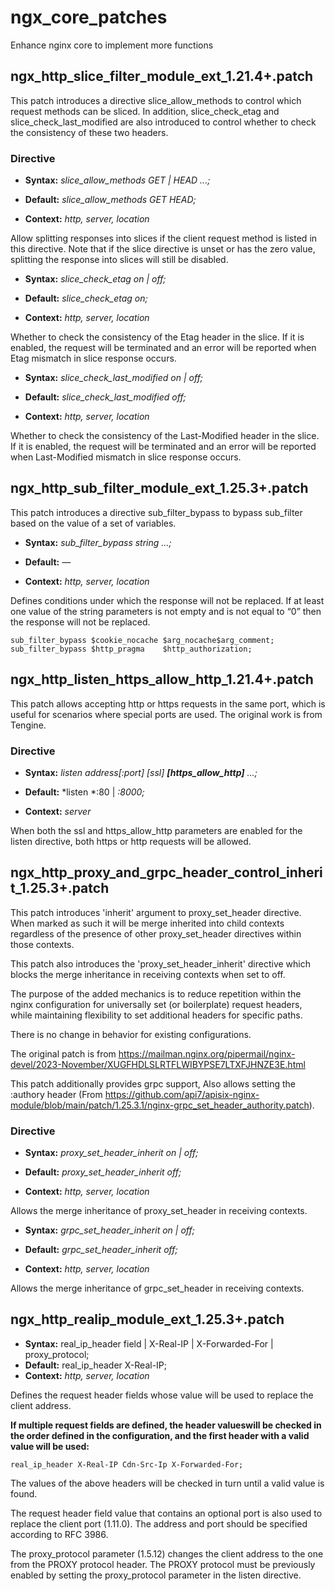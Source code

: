 # ngx_core_patches

Enhance nginx core to implement more functions

## ngx_http_slice_filter_module_ext_1.21.4+.patch

This patch introduces a directive slice_allow_methods to control which request methods can be sliced. In addition, slice_check_etag and slice_check_last_modified are also introduced to control whether to check the consistency of these two headers.

### Directive

* **Syntax:** *slice_allow_methods GET | HEAD ...;*

* **Default:** *slice_allow_methods GET HEAD;*

* **Context:** *http, server, location*

Allow splitting responses into slices if the client request method is listed in this directive. Note that if the slice directive is unset or has the zero value, splitting the response into slices will still be disabled.

* **Syntax:** *slice_check_etag on | off;*

* **Default:** *slice_check_etag on;*

* **Context:** *http, server, location*

Whether to check the consistency of the Etag header in the slice. If it is enabled, the request will be terminated and an error will be reported when Etag mismatch in slice response occurs.

* **Syntax:** *slice_check_last_modified on | off;*

* **Default:** *slice_check_last_modified off;*

* **Context:** *http, server, location*

Whether to check the consistency of the Last-Modified header in the slice. If it is enabled, the request will be terminated and an error will be reported when Last-Modified mismatch in slice response occurs.


## ngx_http_sub_filter_module_ext_1.25.3+.patch

This patch introduces a directive sub_filter_bypass to bypass sub_filter based on the value of a set of variables.

* **Syntax:** *sub_filter_bypass string ...;*

* **Default:** *—*

* **Context:** *http, server, location*

Defines conditions under which the response will not be replaced. If at least one value of the string parameters is not empty and is not equal to “0” then the response will not be replaced.

```
sub_filter_bypass $cookie_nocache $arg_nocache$arg_comment;
sub_filter_bypass $http_pragma    $http_authorization;
```

## ngx_http_listen_https_allow_http_1.21.4+.patch

This patch allows accepting http or https requests in the same port, which is useful for scenarios where special ports are used. The original work is from Tengine.

### Directive

* **Syntax:** *listen address[:port] [ssl] **[https_allow_http]** ...;*

* **Default:** *listen *:80 | *:8000;*

* **Context:** *server*

When both the ssl and https_allow_http parameters are enabled for the listen directive, both https or http requests will be allowed.

## ngx_http_proxy_and_grpc_header_control_inherit_1.25.3+.patch

This patch introduces 'inherit' argument to proxy_set_header
directive. When marked as such it will be merge inherited into child
contexts regardless of the presence of other proxy_set_header
directives within those contexts.

This patch also introduces the 'proxy_set_header_inherit' directive
which blocks the merge inheritance in receiving contexts when set to off.

The purpose of the added mechanics is to reduce repetition within the
nginx configuration for universally set (or boilerplate) request
headers, while maintaining flexibility to set additional headers for
specific paths.

There is no change in behavior for existing configurations.

The original patch is from https://mailman.nginx.org/pipermail/nginx-devel/2023-November/XUGFHDLSLRTFLWIBYPSE7LTXFJHNZE3E.html

This patch additionally provides grpc support, Also allows setting the :authory header (From https://github.com/api7/apisix-nginx-module/blob/main/patch/1.25.3.1/nginx-grpc_set_header_authority.patch).

### Directive

* **Syntax:** *proxy_set_header_inherit on | off;*

* **Default:** *proxy_set_header_inherit off;*

* **Context:** *http, server, location*

Allows the merge inheritance of proxy_set_header in receiving contexts.

* **Syntax:** *grpc_set_header_inherit on | off;*

* **Default:** *grpc_set_header_inherit off;*

* **Context:** *http, server, location*

Allows the merge inheritance of grpc_set_header in receiving contexts.

## ngx_http_realip_module_ext_1.25.3+.patch

* **Syntax:** real_ip_header field | X-Real-IP | X-Forwarded-For | proxy_protocol;
* **Default:** real_ip_header X-Real-IP;
* **Context:** *http, server, location*

Defines the request header fields whose value will be used to replace the client address. 

**If multiple request fields are defined, the header values ​​will be checked in the order defined in the configuration, and the first header with a valid value will be used:**

```
real_ip_header X-Real-IP Cdn-Src-Ip X-Forwarded-For;
```
The values ​​of the above headers will be checked in turn until a valid value is found.

The request header field value that contains an optional port is also used to replace the client port (1.11.0). The address and port should be specified according to RFC 3986.

The proxy_protocol parameter (1.5.12) changes the client address to the one from the PROXY protocol header. The PROXY protocol must be previously enabled by setting the proxy_protocol parameter in the listen directive.